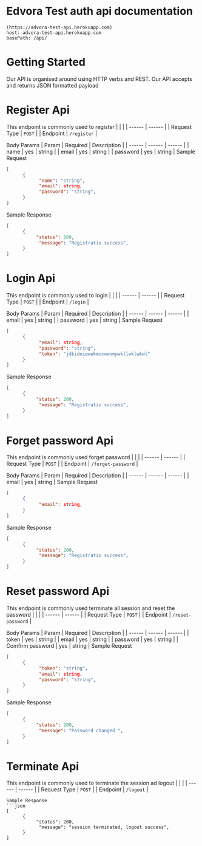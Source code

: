 # Edvora Test auth api documentation
    (https://advora-test-api.herokuapp.com)
    host: advora-test-api.herokuapp.com
    basePath: /api/

# Getting Started #
Our API is organised around using HTTP verbs and REST. Our API accepts and returns JSON formatted payload

# Register Api #
This endpoint is commonly used to register
|  |  |
| ------ | ------ |
| Request Type | ``` POST ``` |
| Endpoint |  ``` /register ``` |

Body Params
| Param	 | Required | Description |
| ------ | ------ | ------ |
| name |  yes | string |
| email |  yes | string |
| password |  yes | string |
Sample Request
```json
[
      {
            "name": "string",
            "email": string,
            "password": "string",
      }
]
```
Sample Response
```json
[
      {
           "status": 200,
            "message": "Registratio success",
      }
]
```

# Login Api #
This endpoint is commonly used to login
|  |  |
| ------ | ------ |
| Request Type | ``` POST ``` |
| Endpoint |  ``` /login ``` |

Body Params
| Param	 | Required | Description |
| ------ | ------ | ------ |
| email |  yes | string |
| password |  yes | string |
Sample Request
```json
[
      {
            "email": string,
            "password": "string",
            "token": "jdkidoiewekmoxmwompwkllwklwkwl"
      }
]
```
Sample Response
```json
[
      {
           "status": 200,
            "message": "Registratio success",
      }
]
```

# Forget password Api #
This endpoint is commonly used forget password
|  |  |
| ------ | ------ |
| Request Type | ``` POST ``` |
| Endpoint |  ``` /forget-password ``` |

Body Params
| Param	 | Required | Description |
| ------ | ------ | ------ |
| email |  yes | string |
Sample Request
```json
[
      {
            "email": string,
      }
]
```
Sample Response
```json
[
      {
           "status": 200,
            "message": "Registratio success",
      }
]
```

# Reset password Api  #
This endpoint is commonly used terminate all session and reset the password
|  |  |
| ------ | ------ |
| Request Type | ``` POST ``` |
| Endpoint |  ``` /reset-password ``` |

Body Params
| Param	 | Required | Description |
| ------ | ------ | ------ |
| token |  yes | string |
| email |  yes | string |
| password |  yes | string |
| Comfirm password |  yes | string |
Sample Request
```json
[
      {
            "token": "string",
            "email": string,
            "password": "string",
      }
]
```
Sample Response
```json
[
      {
           "status": 200,
            "message": "Password changed ",
      }
]
```

# Terminate Api  #
This endpoint is commonly used to terminate the session ad logout
|  |  |
| ------ | ------ |
| Request Type | ``` POST ``` |
| Endpoint |  ``` /logout ``` |


```
Sample Response
```json
[
      {
           "status": 200,
            "message": "session terminated, logout success",
      }
]
```


